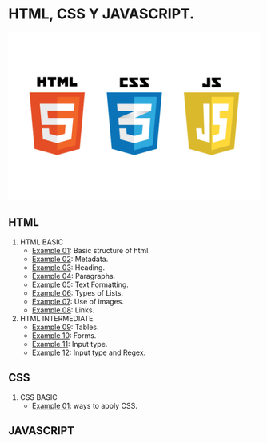 # HTML, CSS Y JAVASCRIPT.

![HCJ](./Recursos/javascript-vs-html-vs-css-1024x683.jpg)

## HTML

1. HTML BASIC
   - [Example 01](HTML/Example_01.html): Basic structure of html.
   - [Example 02](HTML/Example_02.html): Metadata.
   - [Example 03](HTML/Example_03.html): Heading.
   - [Example 04](HTML/Example_04.html): Paragraphs.
   - [Example 05](HTML/Example_05.html): Text Formatting.
   - [Example 06](HTML/Example_06.html): Types of Lists.
   - [Example 07](HTML/Example_07.html): Use of images.
   - [Example 08](HTML/Example_08.html): Links.
2. HTML INTERMEDIATE
   - [Example 09](HTML/Example_09.html): Tables.
   - [Example 10](HTML/Example_10.html): Forms.
   - [Example 11](HTML/Example_11.html): Input type.
   - [Example 12](HTML/Example_12.html): Input type and Regex.

## CSS

1. CSS BASIC
   - [Example 01](CSS/Example_01/index.html): ways to apply CSS.

## JAVASCRIPT
